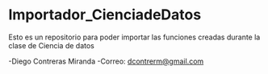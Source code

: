 # Importador_CienciadeDatos
Esto es un repositorio para poder importar las funciones creadas durante la clase de Ciencia de datos


-Diego Contreras Miranda
-Correo: dcontrerm@gmail.com

